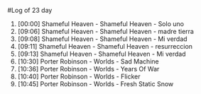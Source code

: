#Log of 23 day

1. [00:00] Shameful Heaven - Shameful Heaven - Solo uno
1. [09:06] Shameful Heaven - Shameful Heaven - madre tierra
1. [09:08] Shameful Heaven - Shameful Heaven - Mi verdad
1. [09:11] Shameful Heaven - Shameful Heaven - resurreccion
1. [09:13] Shameful Heaven - Shameful Heaven - Mi verdad
1. [10:30] Porter Robinson - Worlds - Sad Machine
1. [10:36] Porter Robinson - Worlds - Years Of War
1. [10:40] Porter Robinson - Worlds - Flicker
1. [10:45] Porter Robinson - Worlds - Fresh Static Snow
